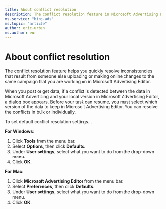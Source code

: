 ```yaml
---
title: About conflict resolution
description: The conflict resolution feature in Microsoft Advertising Editor helps you quickly resolve inconsistencies that result from someone else uploading or making online changes to the same campaign that you are working on.
ms.service: "bing-ads"
ms.topic: "article"
author: eric-urban
ms.author: eur
---
```


# About conflict resolution

The conflict resolution feature helps you quickly resolve inconsistencies that result from someone else uploading or making online changes to the same campaign that you are working on in Microsoft Advertising Editor.

When you post or get data, if a conflict is detected between the data in Microsoft Advertising and your local version in Microsoft Advertising Editor, a dialog box appears. Before your task can resume, you must select which version of the data to keep in Microsoft Advertising Editor. You can resolve the conflicts in bulk or individually.

To set default conflict resolution settings...

**For Windows**:

1. Click **Tools** from the menu bar.
1. Select **Options**, then click **Defaults**.
1. Under **User settings**, select what you want to do from the drop-down menu.
1. Click **OK**.

**For Mac**:

1. Click **Microsoft Advertising Editor** from the menu bar.
1. Select **Preferences**, then click **Defaults**.
1. Under **User settings**, select what you want to do from the drop-down menu.
1. Click **OK**.


